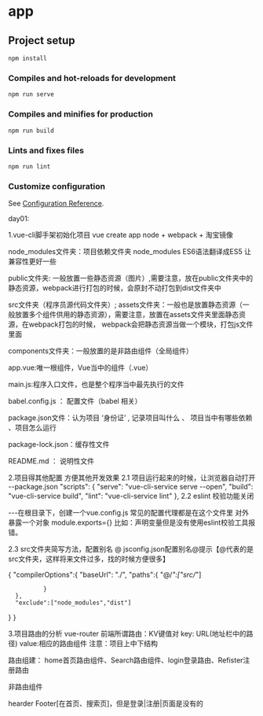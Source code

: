 # app

## Project setup
```
npm install
```

### Compiles and hot-reloads for development
```
npm run serve
```

### Compiles and minifies for production
```
npm run build
```

### Lints and fixes files
```
npm run lint
```

### Customize configuration
See [Configuration Reference](https://cli.vuejs.org/config/).

day01:


1.vue-cli脚手架初始化项目        vue create app
   node + webpack + 淘宝镜像



node_modules文件夹：项目依赖文件夹
  node_modules   ES6语法翻译成ES5   让兼容性更好一些

public文件夹: 一般放置一些静态资源（图片）,需要注意，放在public文件夹中的静态资源，webpack进行打包的时候，会原封不动打包到dist文件夹中

src文件夹（程序员源代码文件夹）;
   assets文件夹：一般也是放置静态资源（一般放置多个组件供用的静态资源），需要注意，放置在assets文件夹里面静态资源，在webpack打包的时候，
   webpack会把静态资源当做一个模块，打包js文件里面

components文件夹：一般放置的是非路由组件（全局组件）

app.vue:唯一根组件，Vue当中的组件（.vue）

main.js:程序入口文件，也是整个程序当中最先执行的文件


babel.config.js ： 配置文件（babel 相关）

package.json文件：认为项目 ‘身份证’ , 记录项目叫什么 、 项目当中有哪些依赖 、项目怎么运行


package-lock.json：缓存性文件

README.md ： 说明性文件



2.项目得其他配置  方便其他开发效果
2.1  项目运行起来的时候，让浏览器自动打开
--package.json
   "scripts": {
    "serve": "vue-cli-service serve --open",
    "build": "vue-cli-service build",
    "lint": "vue-cli-service lint"
    },
2.2   eslint 校验功能关闭

---在根目录下，创建一个vue.config.js  常见的配置代理都是在这个文件里  对外暴露一个对象 module.exports={}
比如：声明变量但是没有使用eslint校验工具报错。



2.3  src文件夹简写方法，配置别名 @
jsconfig.json配置别名@提示【@代表的是src文件夹，这样将来文件过多，找的时候方便很多】

{
   "compilerOptions":{
      "baseUrl": "./",
      "paths":{
         "@/*":["src/*"]

              }
      },
      "exclude":["node_modules","dist"]

   }
}



3.项目路由的分析
vue-router
前端所谓路由：KV键值对
key: URL(地址栏中的路径)
value:相应的路由组件
注意：项目上中下结构


路由组建：
home首页路由组件、Search路由组件、login登录路由、Refister注册路由


非路由组件

hearder
Footer[在首页、搜索页]，但是登录|注册|页面是没有的




